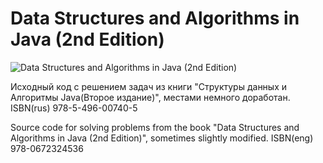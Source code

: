 # Data Structures and Algorithms in Java (2nd Edition)

![Data Structures and Algorithms in Java (2nd Edition)](https://ozon-st.cdn.ngenix.net/multimedia/1007528381.jpg)

Исходный код с решением задач из книги "Структуры данных и Алгоритмы Java(Второе издание)", местами немного доработан. ISBN(rus) 978-5-496-00740-5

Source code for solving problems from the book "Data Structures and Algorithms in Java (2nd Edition)", sometimes slightly modified. ISBN(eng) 978-0672324536
